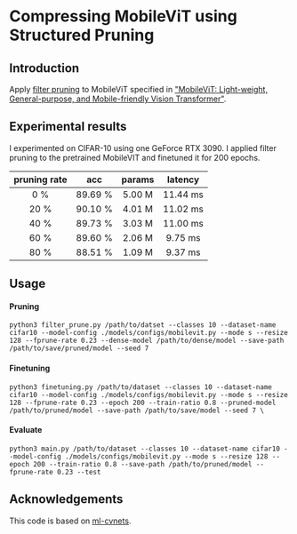 #  Compressing MobileViT using Structured Pruning

## Introduction

Apply [filter pruning](https://arxiv.org/pdf/1608.08710.pdf) to MobileViT specified in ["MobileViT: Light-weight, General-purpose, and Mobile-friendly Vision Transformer"](https://arxiv.org/abs/2110.02178).

## Experimental results

I experimented on CIFAR-10 using one GeForce RTX 3090. I applied filter pruning to the pretrained MobileVIT and finetuned it for 200 epochs.

| pruning rate  | acc  | params | latency |
|:-------------:|:----:|:------:|:-------:|
| 0 %  | 89.69 % | 5.00 M | 11.44 ms |
| 20 % | 90.10 % | 4.01 M | 11.02 ms |
| 40 % | 89.73 % | 3.03 M | 11.00 ms |
| 60 % | 89.60 % | 2.06 M | 9.75 ms |
| 80 % | 88.51 % | 1.09 M | 9.37 ms |

## Usage

#### Pruning
```
python3 filter_prune.py /path/to/datset --classes 10 --dataset-name cifar10 --model-config ./models/configs/mobilevit.py --mode s --resize 128 --fprune-rate 0.23 --dense-model /path/to/dense/model --save-path /path/to/save/pruned/model --seed 7
```

#### Finetuning
```
python3 finetuning.py /path/to/dataset --classes 10 --dataset-name cifar10 --model-config ./models/configs/mobilevit.py --mode s --resize 128 --fprune-rate 0.23 --epoch 200 --train-ratio 0.8 --pruned-model /path/to/pruned/model --save-path /path/to/save/model --seed 7 \
```

#### Evaluate
```
python3 main.py /path/to/dataset --classes 10 --dataset-name cifar10 --model-config ./models/configs/mobilevit.py --mode s --resize 128 --epoch 200 --train-ratio 0.8 --save-path /path/to/pruned/model --fprune-rate 0.23 --test
```

## Acknowledgements
This code is based on [ml-cvnets](https://github.com/apple/ml-cvnets).
